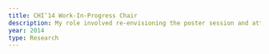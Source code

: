 ```yaml
---
title: CHI’14 Work-In-Progress Chair
description: My role involved re-envisioning the poster session and attendee interaction and expereince with content during the event.
year: 2014
type: Research
---
```

